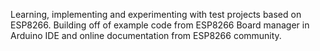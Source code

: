 Learning, implementing and experimenting with test projects based on ESP8266.
Building off of example code from ESP8266 Board manager in Arduino IDE and
online documentation from ESP8266 community.